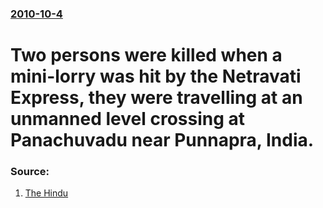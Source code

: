 ### [2010-10-4](/news/2010/10/4/index.md)

# Two persons were killed when a mini-lorry was hit by the Netravati Express, they were travelling at an unmanned level crossing at Panachuvadu near Punnapra, India. 




### Source:

1. [The Hindu](http://www.thehindu.com/news/states/kerala/article812831.ece)
